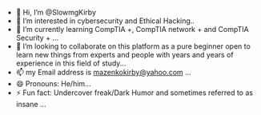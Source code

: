 - 👋 Hi, I’m @SlowmgKirby
- 👀 I’m interested in cybersecurity and Ethical Hacking..
- 🌱 I’m currently learning CompTIA +, CompTIA network + and CompTIA Security + ...
- 💞️ I’m looking to collaborate on this platform as a pure beginner open to learn new things from experts and people with years and years of experience in this field of study...
- 📫 my Email address is mazenkokirby@yahoo.com ...
- 😄 Pronouns: He/him...
- ⚡ Fun fact: Undercover freak/Dark Humor and sometimes referred to as insane ...

<!---
SlowmgKirby/SlowmgKirby is a ✨ special ✨ repository because its `README.md` (this file) appears on your GitHub profile.
You can click the Preview link to take a look at your changes.
--->
